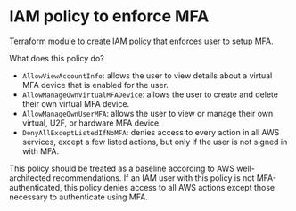 # IAM policy to enforce MFA

Terraform module to create IAM policy that enforces user to setup MFA.

What does this policy do?
* `AllowViewAccountInfo`: allows the user to view details about a virtual MFA device that is enabled for the user.
* `AllowManageOwnVirtualMFADevice`: allows the user to create and delete their own virtual MFA device.
* `AllowManageOwnUserMFA`: allows the user to view or manage their own virtual, U2F, or hardware MFA device.
* `DenyAllExceptListedIfNoMFA`: denies access to every action in all AWS services, except a few listed actions, but only if the user is not signed in with MFA.

This policy should be treated as a baseline according to AWS well-architected recommendations. If an IAM user with this policy is not MFA-authenticated, this policy denies access to all AWS actions except those necessary to authenticate using MFA.